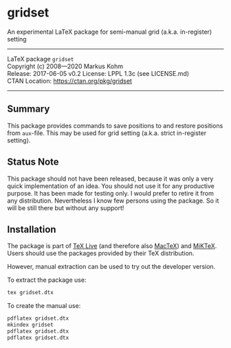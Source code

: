 # gridset

An experimental LaTeX package for semi-manual grid (a.k.a. in-register) setting

------------------------------------------------------------------------------

LaTeX package `gridset`  
Copyright (c) 2008—2020 Markus Kohm  
Release: 2017-06-05 v0.2
License: LPPL 1.3c (see LICENSE.md)  
CTAN Location: https://ctan.org/pkg/gridset

------------------------------------------------------------------------------

## Summary

This package provides commands to save positions to and restore positions from
`aux`-file. This may be used for grid setting (a.k.a. strict in-register
setting).

## Status Note

This package should not have been released, because it was only a very
quick implementation of an idea. You should not use it for any productive
purpose.  It has been made for testing only.  I would prefer to retire it
from any distribution.  Nevertheless I know few persons using the package.
So it will be still there but without any support!

## Installation

The package is part of [TeX Live](https://tug.org/texlive) (and therefore
also [MacTeX](https://tug.org/mactex)) and [MiKTeX](http://miktex.org). Users
should use the packages provided by their TeX distribution.

However, manual extraction can be used to try out the developer version.

To extract the package use:

```bash
tex gridset.dtx
```

To create the manual use:

```bash
pdflatex gridset.dtx
mkindex gridset
pdflatex gridset.dtx
pdflatex gridset.dtx
```
